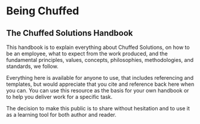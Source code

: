 # Being Chuffed

## The Chuffed Solutions Handbook

This handbook is to explain everything about Chuffed Solutions, on how to be an employee, what to expect from the work produced, and the fundamental principles, values, concepts, philosophies, methodologies, and standards, we follow.

Everything here is available for anyone to use, that includes referencing and templates, but would appreciate that you cite and reference back here when you can. You can use this resource as the basis for your own handbook or to help you deliver work for a specific task.

The decision to make this public is to share without hesitation and to use it as a learning tool for both author and reader. 
